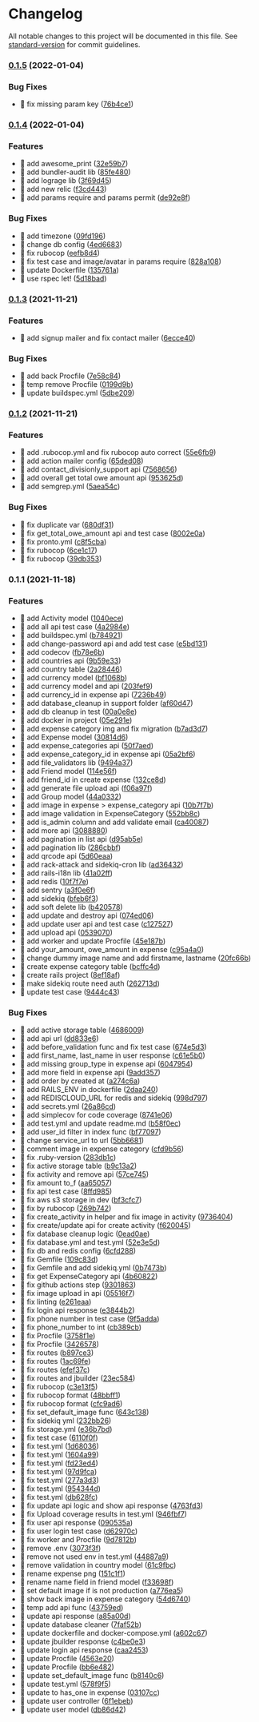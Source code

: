# Changelog

All notable changes to this project will be documented in this file. See [standard-version](https://github.com/conventional-changelog/standard-version) for commit guidelines.

### [0.1.5](https://github.com/yeukfei02/divisionly-api/compare/v0.1.4...v0.1.5) (2022-01-04)


### Bug Fixes

* 🐛 fix missing param key ([76b4ce1](https://github.com/yeukfei02/divisionly-api/commit/76b4ce1120a63a3f90bfec12e5a78854e8ec0456))

### [0.1.4](https://github.com/yeukfei02/divisionly-api/compare/v0.1.3...v0.1.4) (2022-01-04)


### Features

* 🎸 add awesome_print ([32e59b7](https://github.com/yeukfei02/divisionly-api/commit/32e59b77749d1517ed41c609e44c76527fa19423))
* 🎸 add bundler-audit lib ([85fe480](https://github.com/yeukfei02/divisionly-api/commit/85fe480a31456b1b07b1e46701053460c6042f3b))
* 🎸 add lograge lib ([3f69d45](https://github.com/yeukfei02/divisionly-api/commit/3f69d452f34f18b5a83fd8d409887db52fd38743))
* 🎸 add new relic ([f3cd443](https://github.com/yeukfei02/divisionly-api/commit/f3cd443d88531ac9120738f42de30257bb66c3a3))
* 🎸 add params require and params permit ([de92e8f](https://github.com/yeukfei02/divisionly-api/commit/de92e8f160f6ae52d22e8394a11b23e124a32637))


### Bug Fixes

* 🐛 add timezone ([09fd196](https://github.com/yeukfei02/divisionly-api/commit/09fd1966707ee94cc0fd4162e60b8a579072eef7))
* 🐛 change db config ([4ed6683](https://github.com/yeukfei02/divisionly-api/commit/4ed66838ed71c7dd4ab474fdac396afe8ef21745))
* 🐛 fix rubocop ([eefb8d4](https://github.com/yeukfei02/divisionly-api/commit/eefb8d4d4b288fb18aeb8a49d9eac96bed331efa))
* 🐛 fix test case and image/avatar in params require ([828a108](https://github.com/yeukfei02/divisionly-api/commit/828a1082157e72233cf6bfbce967cc1cd1a066dc))
* 🐛 update Dockerfile ([135761a](https://github.com/yeukfei02/divisionly-api/commit/135761ac866ac0fef21ab625eae9f483c312fb95))
* 🐛 use rspec let! ([5d18bad](https://github.com/yeukfei02/divisionly-api/commit/5d18bad6268c122415bae36c7306bd8d787c2af1))

### [0.1.3](https://github.com/yeukfei02/divisionly-api/compare/v0.1.2...v0.1.3) (2021-11-21)


### Features

* 🎸 add signup mailer and fix contact mailer ([6ecce40](https://github.com/yeukfei02/divisionly-api/commit/6ecce40b5585ca4e6963bc7717b3a1682395480e))


### Bug Fixes

* 🐛 add back Procfile ([7e58c84](https://github.com/yeukfei02/divisionly-api/commit/7e58c841d620493833932e67169c704089740da5))
* 🐛 temp remove Procfile ([0199d9b](https://github.com/yeukfei02/divisionly-api/commit/0199d9bfc181a6e4007b200ad567011d5b3cb9fc))
* 🐛 update buildspec.yml ([5dbe209](https://github.com/yeukfei02/divisionly-api/commit/5dbe2094822f131ad65d2cb23d6b1474c7d0930a))

### [0.1.2](https://github.com/yeukfei02/divisionly-api/compare/v0.1.1...v0.1.2) (2021-11-21)


### Features

* 🎸 add .rubocop.yml and fix rubocop auto correct ([55e6fb9](https://github.com/yeukfei02/divisionly-api/commit/55e6fb986bfafa4930239e8a5a546b4dc0e1dbfb))
* 🎸 add action mailer config ([65ded08](https://github.com/yeukfei02/divisionly-api/commit/65ded085698b4ce963349db7808d7a595f162f6e))
* 🎸 add contact_divisionly_support api ([7568656](https://github.com/yeukfei02/divisionly-api/commit/7568656801880587024a66b800ac44bbede022c7))
* 🎸 add overall get total owe amount api ([953625d](https://github.com/yeukfei02/divisionly-api/commit/953625df912b21ac5e3702668eef065da3268f54))
* 🎸 add semgrep.yml ([5aea54c](https://github.com/yeukfei02/divisionly-api/commit/5aea54c346a1ba80355e0f022985555500b443bb))


### Bug Fixes

* 🐛 fix duplicate var ([680df31](https://github.com/yeukfei02/divisionly-api/commit/680df31840bcaafc7ab775b5319efcefd45957cb))
* 🐛 fix get_total_owe_amount api and test case ([8002e0a](https://github.com/yeukfei02/divisionly-api/commit/8002e0a7a3be1953ab85396efe40a6494f97d844))
* 🐛 fix pronto.yml ([c8f5cba](https://github.com/yeukfei02/divisionly-api/commit/c8f5cbae256295b25b41d02175f933a10ca15bf9))
* 🐛 fix rubocop ([6ce1c17](https://github.com/yeukfei02/divisionly-api/commit/6ce1c1742c17075a06467c149d14d749a49c97da))
* 🐛 fix rubocop ([39db353](https://github.com/yeukfei02/divisionly-api/commit/39db35350a86ddceb047a5e0be5017e6a1f00c62))

### 0.1.1 (2021-11-18)


### Features

* 🎸 add Activity model ([1040ece](https://github.com/yeukfei02/divisionly-api/commit/1040ecef8f444df799be31de2de4c8dc5283cff6))
* 🎸 add all api test case ([4a2984e](https://github.com/yeukfei02/divisionly-api/commit/4a2984e804a191dcb99f454f6674fbbb3c8d8267))
* 🎸 add buildspec.yml ([b784921](https://github.com/yeukfei02/divisionly-api/commit/b784921b32cb2dbc8834aa97cca3e2390aa342e1))
* 🎸 add change-password api and add test case ([e5bd131](https://github.com/yeukfei02/divisionly-api/commit/e5bd131fcc0aaca43931c3533e14f9c7c9806ce2))
* 🎸 add codecov ([fb78e6b](https://github.com/yeukfei02/divisionly-api/commit/fb78e6bcfd633afc88c5db33dee290e8cde05edd))
* 🎸 add countries api ([9b59e33](https://github.com/yeukfei02/divisionly-api/commit/9b59e33588f8cdda275ad126b06ab72734f3e23c))
* 🎸 add country table ([2a28446](https://github.com/yeukfei02/divisionly-api/commit/2a2844614b56a0e5ad66a34490975799b06b583f))
* 🎸 add currency model ([bf1068b](https://github.com/yeukfei02/divisionly-api/commit/bf1068bfac6c86e7d77f3ae2c36cc83d82a4e0e4))
* 🎸 add currency model and api ([203fef9](https://github.com/yeukfei02/divisionly-api/commit/203fef9c2a44ec8e5dc4205798fe5a8a5cea48ad))
* 🎸 add currency_id in expense api ([7236b49](https://github.com/yeukfei02/divisionly-api/commit/7236b49b44f0d515d49b696e2f3e6cd1c325e792))
* 🎸 add database_cleanup in support folder ([af60d47](https://github.com/yeukfei02/divisionly-api/commit/af60d476a40d89bb05a3c4935b03c7ea5aa97038))
* 🎸 add db cleanup in test ([00a0e8e](https://github.com/yeukfei02/divisionly-api/commit/00a0e8e33380eb72a2be59c813e1168bf13f8d3c))
* 🎸 add docker in project ([05e291e](https://github.com/yeukfei02/divisionly-api/commit/05e291e97b9168cb0494bd6b966069a957a6ac53))
* 🎸 add expense category img and fix migration ([b7ad3d7](https://github.com/yeukfei02/divisionly-api/commit/b7ad3d76074d938f2524e9ce87bee84076826e62))
* 🎸 add Expense model ([30814d6](https://github.com/yeukfei02/divisionly-api/commit/30814d65a83917745dbaa26f96a66a94f62ae814))
* 🎸 add expense_categories api ([50f7aed](https://github.com/yeukfei02/divisionly-api/commit/50f7aed9e821ea4a9cc34761389f1ab439a2e53b))
* 🎸 add expense_category_id in expense api ([05a2bf6](https://github.com/yeukfei02/divisionly-api/commit/05a2bf6bff696b576ad9fddbf989c867d9ec072f))
* 🎸 add file_validators lib ([9494a37](https://github.com/yeukfei02/divisionly-api/commit/9494a3797be3f7a4e2e6210c26ca58855e603bf9))
* 🎸 add Friend model ([114e56f](https://github.com/yeukfei02/divisionly-api/commit/114e56f6842a910f9710c980c429cf62fd0c8dab))
* 🎸 add friend_id in create expense ([132ce8d](https://github.com/yeukfei02/divisionly-api/commit/132ce8df8a51effdb8c41462753f7e5a178d7fe5))
* 🎸 add generate file upload api ([f06a97f](https://github.com/yeukfei02/divisionly-api/commit/f06a97f6b417d0e767a2bf5b7e3c39c9132bdb81))
* 🎸 add Group model ([44a0332](https://github.com/yeukfei02/divisionly-api/commit/44a033254d6d6f56dc4b88458872d9540e6a3219))
* 🎸 add image in expense > expense_category api ([10b7f7b](https://github.com/yeukfei02/divisionly-api/commit/10b7f7b79dd406439286bda07b5ef7210df27edf))
* 🎸 add image validation in ExpenseCategory ([552bb8c](https://github.com/yeukfei02/divisionly-api/commit/552bb8c7a86893ff33ddf5c6f765a85a75e13df0))
* 🎸 add is_admin column and add validate email ([ca40087](https://github.com/yeukfei02/divisionly-api/commit/ca400878e61ef792b13b583c6e378273d0275f6f))
* 🎸 add more api ([3088880](https://github.com/yeukfei02/divisionly-api/commit/3088880e86da17707cac6356ef6233e5f92644af))
* 🎸 add pagination in list api ([d95ab5e](https://github.com/yeukfei02/divisionly-api/commit/d95ab5eeb5bd02c4f44227e65fb696d229ff1302))
* 🎸 add pagination lib ([286cbbf](https://github.com/yeukfei02/divisionly-api/commit/286cbbf2c094c31f1ae5c3d805b0756255e4f5d1))
* 🎸 add qrcode api ([5d60eaa](https://github.com/yeukfei02/divisionly-api/commit/5d60eaa6367e5c2d4382fb03b511458963c6d693))
* 🎸 add rack-attack and sidekiq-cron lib ([ad36432](https://github.com/yeukfei02/divisionly-api/commit/ad36432c9669304f9da1e2711a3b7e89afab23a4))
* 🎸 add rails-i18n lib ([41a02ff](https://github.com/yeukfei02/divisionly-api/commit/41a02ffbc3fbbd7ba2fca8d24fc186ddd373e930))
* 🎸 add redis ([10f7f7e](https://github.com/yeukfei02/divisionly-api/commit/10f7f7e341fec1d392cd29d1c68f9ef8eb9aca12))
* 🎸 add sentry ([a3f0e6f](https://github.com/yeukfei02/divisionly-api/commit/a3f0e6f0a1226a135ad6b14f25c8b3d4bca1b90a))
* 🎸 add sidekiq ([bfeb6f3](https://github.com/yeukfei02/divisionly-api/commit/bfeb6f39ebc41cb0956df3c021afe331023223c3))
* 🎸 add soft delete lib ([b420578](https://github.com/yeukfei02/divisionly-api/commit/b420578a6dbf0a552406c2ce88985a9a10e51642))
* 🎸 add update and destroy api ([074ed06](https://github.com/yeukfei02/divisionly-api/commit/074ed0649ff4401d833fbefe41d1e609f8b7e54f))
* 🎸 add update user api and test case ([c127527](https://github.com/yeukfei02/divisionly-api/commit/c127527a3c6eb0d3c447191c9c4e2217249fd732))
* 🎸 add upload api ([0539070](https://github.com/yeukfei02/divisionly-api/commit/0539070aa4688bb55619eea65cb3b6ac07ec1e09))
* 🎸 add worker and update Procfile ([45e187b](https://github.com/yeukfei02/divisionly-api/commit/45e187b2bade07a895ec768ab44854ae0bcc7186))
* 🎸 add your_amount, owe_amount in expense ([c95a4a0](https://github.com/yeukfei02/divisionly-api/commit/c95a4a0a09b5eadc5bc1a9d24071420bc07f2f09))
* 🎸 change dummy image name and add firstname, lastname ([20fc66b](https://github.com/yeukfei02/divisionly-api/commit/20fc66b040f28941a8c6d4a43bf7b81203c49815))
* 🎸 create expense category table ([bcffc4d](https://github.com/yeukfei02/divisionly-api/commit/bcffc4da22ae2f970823dea9410e803adb4f622e))
* 🎸 create rails project ([8ef18af](https://github.com/yeukfei02/divisionly-api/commit/8ef18af4831873761cd3ed4e9f986deff812c55c))
* 🎸 make sidekiq route need auth ([262713d](https://github.com/yeukfei02/divisionly-api/commit/262713d9958ce55268efca0748fef3be8efbea24))
* 🎸 update test case ([9444c43](https://github.com/yeukfei02/divisionly-api/commit/9444c437ecde453082f7dc1ba06edd1d5df32f2d))


### Bug Fixes

* 🐛 add active storage table ([4686009](https://github.com/yeukfei02/divisionly-api/commit/46860093a0163cb68662df32f61f28927099de7a))
* 🐛 add api url ([dd833e6](https://github.com/yeukfei02/divisionly-api/commit/dd833e608b41beb66707bd03af09c9cdf9874cfb))
* 🐛 add before_validation func and fix test case ([674e5d3](https://github.com/yeukfei02/divisionly-api/commit/674e5d34687ab39ae21c02c239f3b572a42c6351))
* 🐛 add first_name, last_name in user response ([c61e5b0](https://github.com/yeukfei02/divisionly-api/commit/c61e5b048a3a9b4c93fddd1c11200c3e10d804b0))
* 🐛 add missing group_type in expense api ([6047954](https://github.com/yeukfei02/divisionly-api/commit/604795405b18c298d772e10011f9234efe49f989))
* 🐛 add more field in expense api ([9add357](https://github.com/yeukfei02/divisionly-api/commit/9add357fbb816e313f51f95db03ee46197350534))
* 🐛 add order by created at ([a274c6a](https://github.com/yeukfei02/divisionly-api/commit/a274c6ac184b2d7b695fe5598dcd954161a720ec))
* 🐛 add RAILS_ENV in dockerfile ([2daa240](https://github.com/yeukfei02/divisionly-api/commit/2daa24059b799c3f4f0b041c792c2aaa5b63d7f9))
* 🐛 add REDISCLOUD_URL for redis and sidekiq ([998d797](https://github.com/yeukfei02/divisionly-api/commit/998d797b6c4e310318455b85efec936da8ad14df))
* 🐛 add secrets.yml ([26a86cd](https://github.com/yeukfei02/divisionly-api/commit/26a86cd5e8827ccf158c1462c1ee19b44b0bac41))
* 🐛 add simplecov for code coverage ([8741e06](https://github.com/yeukfei02/divisionly-api/commit/8741e06ee14520335ecdb73c383870eb49d8ea8c))
* 🐛 add test.yml and update readme.md ([b58f0ec](https://github.com/yeukfei02/divisionly-api/commit/b58f0ec7b83d8c1079818fdd6646244a41d47d0b))
* 🐛 add user_id filter in index func ([bf77097](https://github.com/yeukfei02/divisionly-api/commit/bf7709722d564caf1816ab15027b03ef0445b6a0))
* 🐛 change service_url to url ([5bb6681](https://github.com/yeukfei02/divisionly-api/commit/5bb6681d089c98838ad281a4f7a9bd79ab9df554))
* 🐛 comment image in expense category ([cfd9b56](https://github.com/yeukfei02/divisionly-api/commit/cfd9b5646f7fde8b4c8d84180b6d965dca25c2ad))
* 🐛 fix .ruby-version ([283db1c](https://github.com/yeukfei02/divisionly-api/commit/283db1cebb8ddb98a02488c1db5f85a95a3158d5))
* 🐛 fix active storage table ([b9c13a2](https://github.com/yeukfei02/divisionly-api/commit/b9c13a2983886f78f48d5013ac3ad0fa4c6174d7))
* 🐛 fix activity and remove api ([57ce745](https://github.com/yeukfei02/divisionly-api/commit/57ce7456e67f43d1f023c4a08e58165aa42945eb))
* 🐛 fix amount to_f ([aa65057](https://github.com/yeukfei02/divisionly-api/commit/aa650572637a6aa696e6bc32c65485aeadda566a))
* 🐛 fix api test case ([8ffd985](https://github.com/yeukfei02/divisionly-api/commit/8ffd985a6b70256f2db622c9fa77df16585bd5d4))
* 🐛 fix aws s3 storage in dev ([bf3cfc7](https://github.com/yeukfei02/divisionly-api/commit/bf3cfc780289efa59ecdd13cf5baacb04a966f80))
* 🐛 fix by rubocop ([269b742](https://github.com/yeukfei02/divisionly-api/commit/269b742c1a260c6726959d26781d9ceaaabb5efe))
* 🐛 fix create_activity in helper and fix image in activity ([9736404](https://github.com/yeukfei02/divisionly-api/commit/973640457acc05f491d98cc1af618782951c8626))
* 🐛 fix create/update api for create activity ([f620045](https://github.com/yeukfei02/divisionly-api/commit/f6200453017d665f5d692d03f0018df2c7be0cf5))
* 🐛 fix database cleanup logic ([0ead0ae](https://github.com/yeukfei02/divisionly-api/commit/0ead0aea2f8f50ea4f332750b0df889ebd566100))
* 🐛 fix database.yml and test.yml ([52e3e5d](https://github.com/yeukfei02/divisionly-api/commit/52e3e5da1859c6ba2e17736ff22344d5f05de05f))
* 🐛 fix db and redis config ([6cfd288](https://github.com/yeukfei02/divisionly-api/commit/6cfd28855fc02a787e78d8d242a902d91d3a6107))
* 🐛 fix Gemfile ([109c83d](https://github.com/yeukfei02/divisionly-api/commit/109c83d44749e3db88d1d3cb5a7354dcbbf4b63e))
* 🐛 fix Gemfile and add sidekiq.yml ([0b7473b](https://github.com/yeukfei02/divisionly-api/commit/0b7473bb5922c557ac68740a64152550b9dc9473))
* 🐛 fix get ExpenseCategory api ([4b60822](https://github.com/yeukfei02/divisionly-api/commit/4b608224a1691d65416ea8f1cc50cabd334662c2))
* 🐛 fix github actions step ([9301863](https://github.com/yeukfei02/divisionly-api/commit/9301863bee48f603cb309b816ca507f503f42a30))
* 🐛 fix image upload in api ([05516f7](https://github.com/yeukfei02/divisionly-api/commit/05516f7ba25a118122c518c473eda1c3c9f0bb14))
* 🐛 fix linting ([e261eaa](https://github.com/yeukfei02/divisionly-api/commit/e261eaa57035a760d6d6118b21ce87782ef26757))
* 🐛 fix login api response ([e3844b2](https://github.com/yeukfei02/divisionly-api/commit/e3844b2f43164f3e5e06a6f8a5a74f86fbfb45ba))
* 🐛 fix phone number in test case ([9f5adda](https://github.com/yeukfei02/divisionly-api/commit/9f5addaa5174be799e77e80f2733450094e369d9))
* 🐛 fix phone_number to int ([cb389cb](https://github.com/yeukfei02/divisionly-api/commit/cb389cb4e529ff57280d46af411b839ce43c9039))
* 🐛 fix Procfile ([3758f1e](https://github.com/yeukfei02/divisionly-api/commit/3758f1e8f19da2ca5e8515057db4c0ed236e33d6))
* 🐛 fix Procfile ([3426578](https://github.com/yeukfei02/divisionly-api/commit/34265787236b868326bbc2ba94fe429b73902496))
* 🐛 fix routes ([b897ce3](https://github.com/yeukfei02/divisionly-api/commit/b897ce3aaf33551734a76b9a03ab085456879c81))
* 🐛 fix routes ([1ac69fe](https://github.com/yeukfei02/divisionly-api/commit/1ac69fe88b62decce1e10ad7e23857ae0534c077))
* 🐛 fix routes ([efef37c](https://github.com/yeukfei02/divisionly-api/commit/efef37ccf73498b30ea325bf69e69881c59bef0d))
* 🐛 fix routes and jbuilder ([23ec584](https://github.com/yeukfei02/divisionly-api/commit/23ec584e3429c49651b9b4bf5edb1c2f1a9b71e4))
* 🐛 fix rubocop ([c3e13f5](https://github.com/yeukfei02/divisionly-api/commit/c3e13f5535dff089706f77b917f63ae692379f43))
* 🐛 fix rubocop format ([48bbff1](https://github.com/yeukfei02/divisionly-api/commit/48bbff16157d0ecf1f06c694e7c19e736b8194b0))
* 🐛 fix rubocop format ([cfc9ad6](https://github.com/yeukfei02/divisionly-api/commit/cfc9ad60ef723bec6b6bc01d8688f17f2abf669b))
* 🐛 fix set_default_image func ([643c138](https://github.com/yeukfei02/divisionly-api/commit/643c13826018954d8bae26f703ea84991affb532))
* 🐛 fix sidekiq yml ([232bb26](https://github.com/yeukfei02/divisionly-api/commit/232bb267a8701011510e5da660c7cd4d91176541))
* 🐛 fix storage.yml ([e36b7bd](https://github.com/yeukfei02/divisionly-api/commit/e36b7bda02f929939e42f2507151cb866da0eb4a))
* 🐛 fix test case ([6110f0f](https://github.com/yeukfei02/divisionly-api/commit/6110f0f56cc8dad9f6d222394a19b69c4bb3116f))
* 🐛 fix test.yml ([1d68036](https://github.com/yeukfei02/divisionly-api/commit/1d68036d4113a285bed9f764b32d5fb93a3a9f20))
* 🐛 fix test.yml ([1604a99](https://github.com/yeukfei02/divisionly-api/commit/1604a99687de3697d21f603186d3dc0a39efca82))
* 🐛 fix test.yml ([fd23ed4](https://github.com/yeukfei02/divisionly-api/commit/fd23ed43207352ef73b10a95366c769ca99296f5))
* 🐛 fix test.yml ([97d9fca](https://github.com/yeukfei02/divisionly-api/commit/97d9fca82de5c97e98967d60be8c982d36b46619))
* 🐛 fix test.yml ([277a3d3](https://github.com/yeukfei02/divisionly-api/commit/277a3d3a60714ffbf235480ca60ae3e76f8588e0))
* 🐛 fix test.yml ([954344d](https://github.com/yeukfei02/divisionly-api/commit/954344de238dbbde03b2fa6ecaa9e1ad0c18ba8e))
* 🐛 fix test.yml ([db628fc](https://github.com/yeukfei02/divisionly-api/commit/db628fc2590a57cb599c050626c79ea3aa74414b))
* 🐛 fix update api logic and show api response ([4763fd3](https://github.com/yeukfei02/divisionly-api/commit/4763fd3b138dad16c61082c78c1757077ad8c1fa))
* 🐛 fix Upload coverage results in test.yml ([946fbf7](https://github.com/yeukfei02/divisionly-api/commit/946fbf799912eeaa829c198036eb76b0c1a911b0))
* 🐛 fix user api response ([090535a](https://github.com/yeukfei02/divisionly-api/commit/090535a5ef1f536ff376c8a1be1ffe9024c3f3b8))
* 🐛 fix user login test case ([d62970c](https://github.com/yeukfei02/divisionly-api/commit/d62970cd0461b40d54a2533016c2e0f8c70e0f7e))
* 🐛 fix worker and Procfile ([9d7812b](https://github.com/yeukfei02/divisionly-api/commit/9d7812b2b4d8fd76155341be6631f53288980b03))
* 🐛 remove .env ([3073f3f](https://github.com/yeukfei02/divisionly-api/commit/3073f3f12fcd613ff24119c955873b6b1986e39f))
* 🐛 remove not used env in test.yml ([44887a9](https://github.com/yeukfei02/divisionly-api/commit/44887a97d039f96fe54347d6e36c9947fdaf5185))
* 🐛 remove validation in country model ([61c9fbc](https://github.com/yeukfei02/divisionly-api/commit/61c9fbc949d56ef64f26d9b19bbcedaf134f42af))
* 🐛 rename expense png ([151c1f1](https://github.com/yeukfei02/divisionly-api/commit/151c1f1cec33cc1266b24ec3f5b183055b0d818c))
* 🐛 rename name field in friend model ([f33698f](https://github.com/yeukfei02/divisionly-api/commit/f33698fa95f025104266b938af60314e90031e2f))
* 🐛 set default image if is not production ([a776ea5](https://github.com/yeukfei02/divisionly-api/commit/a776ea5c6bc0ed637c14716aa2a2d21f71e12c44))
* 🐛 show back image in expense category ([54d6740](https://github.com/yeukfei02/divisionly-api/commit/54d67400e838ec5cc782f3e5564e71be93869aea))
* 🐛 temp add api func ([43759ed](https://github.com/yeukfei02/divisionly-api/commit/43759edb5ada4cfe41cc975d03a89ab7858323b3))
* 🐛 update api response ([a85a00d](https://github.com/yeukfei02/divisionly-api/commit/a85a00dc8c8fc1309b16eef4488ed4ba0958ef90))
* 🐛 update database cleaner ([7faf52b](https://github.com/yeukfei02/divisionly-api/commit/7faf52baf5c1cbac836d42172adc7bb3279026ca))
* 🐛 update dockerfile and docker-compose.yml ([a602c67](https://github.com/yeukfei02/divisionly-api/commit/a602c67f5fb6466cda5ba0cd225795dd85d182a0))
* 🐛 update jbuilder response ([c4be0e3](https://github.com/yeukfei02/divisionly-api/commit/c4be0e3ed3f19ee207f854b832ae8adf7e5646c8))
* 🐛 update login api response ([caa2453](https://github.com/yeukfei02/divisionly-api/commit/caa2453d75fe8fb95e793080b620f3d6e03a15f5))
* 🐛 update Procfile ([4563e20](https://github.com/yeukfei02/divisionly-api/commit/4563e20649d697cdf570e92f5270bc60bbec1d52))
* 🐛 update Procfile ([bb6e482](https://github.com/yeukfei02/divisionly-api/commit/bb6e482370ccf1f7b62d34f247a585c6bb253a59))
* 🐛 update set_default_image func ([b8140c6](https://github.com/yeukfei02/divisionly-api/commit/b8140c6602df0f7cc719dd12cdf2bad7fe276b2c))
* 🐛 update test.yml ([578f9f5](https://github.com/yeukfei02/divisionly-api/commit/578f9f5ed5fd64e26f9e048eb4041fe07ab3b543))
* 🐛 update to has_one in expense ([03107cc](https://github.com/yeukfei02/divisionly-api/commit/03107cc7e43aa1f3469d8c71d4f0edfdaffcffa4))
* 🐛 update user controller ([6f1ebeb](https://github.com/yeukfei02/divisionly-api/commit/6f1ebeb78f3d2c563bedb6ba56e49655e1030f7b))
* 🐛 update user model ([db86d42](https://github.com/yeukfei02/divisionly-api/commit/db86d428e8f5710a38510adeae86b29443a628f7))
